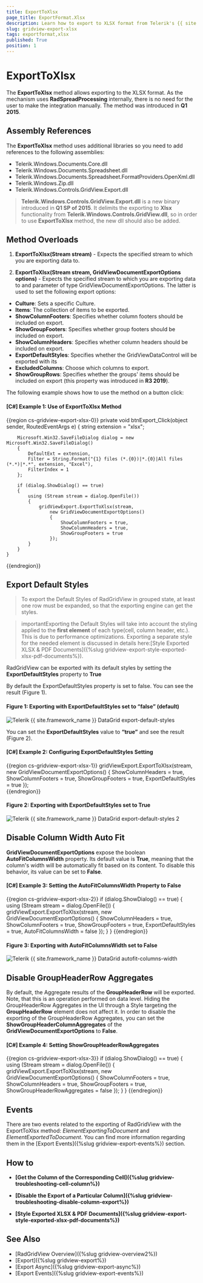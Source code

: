 ```yaml
---
title: ExportToXlsx
page_title: ExportFormat.Xlsx
description: Learn how to export to XLSX format from Telerik's {{ site.framework_name }} DataGrid by using the ExportToXlsx method without any need for the user to make the integration manually.
slug: gridview-export-xlsx
tags: exportformat,xlsx
published: True
position: 1
---
```


# ExportToXlsx

The __ExportToXlsx__ method allows exporting to the XLSX format. As the mechanism uses **RadSpreadProcessing** internally, there is no need for the user to make the integration manually. The method was introduced in __Q1 2015__.

## Assembly References

The __ExportToXlsx__ method uses additional libraries so you need to add references to the following assemblies:

* Telerik.Windows.Documents.Core.dll
* Telerik.Windows.Documents.Spreadsheet.dll 
* Telerik.Windows.Documents.Spreadsheet.FormatProviders.OpenXml.dll
* Telerik.Windows.Zip.dll
* Telerik.Windows.Controls.GridView.Export.dll

>  __Telerik.Windows.Controls.GridView.Export.dll__ is a new binary introduced in __Q1 SP of 2015__. It delimits the exporting to __Xlsx__ functionality from __Telerik.Windows.Controls.GridView.dll__, so in order to use __ExportToXlsx__ method, the new dll should also be added.

## Method Overloads

1. __ExportToXlsx(Stream stream)__ - Expects the specified stream to which you are exporting data to.

2. __ExportToXlsx(Stream stream, GridViewDocumentExportOptions options)__ - Expects the specified stream to which you are exporting data to and parameter of type GridViewDocumentExportOptions. The latter is used to set the following export options:

- **Culture**: Sets a specific Culture.
- **Items**: The collection of items to be exported.
- **ShowColumnFooters**: Specifies whether column footers should be included on export.
- **ShowGroupFooters**: Specifies whether group footers should be included on export.
- **ShowColumnHeaders**: Specifies whether column headers should be included on export.
- **ExportDefaultStyles**: Specifies whether the GridViewDataControl will be exported with its  
- **ExcludedColumns**: Choose which columns to export.
- **ShowGroupRows**: Specifies whether the groups' items should be included on export (this property was introduced in **R3 2019**).

The following example shows how to use the method on a button click:

#### __[C#] Example 1: Use of ExportToXlsx Method__
{{region cs-gridview-export-xlsx-0}}
	private void btnExport_Click(object sender, RoutedEventArgs e)
	{
	    string extension = "xlsx";
	
	    Microsoft.Win32.SaveFileDialog dialog = new Microsoft.Win32.SaveFileDialog()
	    {
	        DefaultExt = extension,
	        Filter = String.Format("{1} files (*.{0})|*.{0}|All files (*.*)|*.*", extension, "Excel"),
	        FilterIndex = 1
	    };
	
	    if (dialog.ShowDialog() == true)
	    {
	        using (Stream stream = dialog.OpenFile())
	        {
	            gridViewExport.ExportToXlsx(stream,
	                new GridViewDocumentExportOptions()
	                {
	                    ShowColumnFooters = true,
	                    ShowColumnHeaders = true,
	                    ShowGroupFooters = true
	                });
	        }
	    }
	}
{{endregion}}

## Export Default Styles

>To export the Default Styles of RadGridView in grouped state, at least one row must be expanded, so that the exporting engine can get the styles.

>importantExporting the Default Styles will take into account the styling applied to the __first element__ of each type(cell, column header, etc.). This is due to performance optimizations. Exporting a separate style for the needed element is discussed in details here:[Style Exported XLSX & PDF Documents]({%slug gridview-export-style-exported-xlsx-pdf-documents%}).

RadGridView can be exported with its default styles by setting the __ExportDefaultStyles__ property to __True__

By default the ExportDefaultStyles property is set to false. You can see the result (Figure 1).

#### __Figure 1: Exporting with ExportDefaultStyles set to “false” (default)__
![Telerik {{ site.framework_name }} DataGrid export-default-styles](../images/exportdefaultstyles.png)

You can set the __ExportDefaultStyles__ value to __“true”__ and see the result (Figure 2).

#### __[C#] Example 2: Configuring ExportDefaultStyles Setting__
{{region cs-gridview-export-xlsx-1}}
	gridViewExport.ExportToXlsx(stream,
	    new GridViewDocumentExportOptions()
			{
			    ShowColumnHeaders = true,
			    ShowColumnFooters = true,
			    ShowGroupFooters = true,
			    ExportDefaultStyles = true
			});   
{{endregion}}

#### __Figure 2: Exporting with ExportDefaultStyles set to True__
![Telerik {{ site.framework_name }} DataGrid export-default-styles 2](../images/exportdefaultstyles2.png)

## Disable Column Width Auto Fit

__GridViewDocumentExportOptions__ expose the boolean __AutoFitColumnsWidth__ property. Its default value is __True__, meaning that the column's width will be automatically fit based on its content. To disable this behavior, its value can be set to __False__.

#### __[C#] Example 3: Setting the AutoFitColumnsWidth Property to False__
{{region cs-gridview-export-xlsx-2}}
	if (dialog.ShowDialog() == true)
	{
	    using (Stream stream = dialog.OpenFile())
	    {
	        gridViewExport.ExportToXlsx(stream,
	            new GridViewDocumentExportOptions()
	            {
	                ShowColumnHeaders = true,
	                ShowColumnFooters = true,
	                ShowGroupFooters = true,
	                ExportDefaultStyles = true,
	                AutoFitColumnsWidth = false
	            });
	    }
	}
{{endregion}}
	
#### __Figure 3: Exporting with AutoFitColumnsWidth set to False__
![Telerik {{ site.framework_name }} DataGrid autofit-columns-width](../images/autofitcolumnswidth.png)

## Disable GroupHeaderRow Aggregates

By default, the Aggregate results of the __GroupHeaderRow__ will be exported. Note, that this is an operation performed on data level. Hiding the GroupHeaderRow Aggregates in the UI through a Style targeting the __GroupHeaderRow__ element does not affect it. In order to disable the exporting of the GroupHeaderRow Aggregates, you can set the __ShowGroupHeaderColumnAggregates__ of the __GridViewDocumentExportOptions__ to __False__.


#### __[C#] Example 4: Setting ShowGroupHeaderRowAggregates__

{{region cs-gridview-export-xlsx-3}}
	if (dialog.ShowDialog() == true)
            {
                using (Stream stream = dialog.OpenFile())
                {
                    gridViewExport.ExportToXlsx(stream,
                        new GridViewDocumentExportOptions()
                        {
                            ShowColumnFooters = true,
                            ShowColumnHeaders = true,
                            ShowGroupFooters = true,
                            ShowGroupHeaderRowAggregates = false
                        });
                }
            }
{{endregion}}

## Events

There are two events related to the exporting of RadGridView with the ExportToXlsx method: *ElementExportingToDocument* and *ElementExportedToDocument*. You can find more information regarding them in the [Export Events]({%slug gridview-export-events%}) section.

## How to

* __[Get the Column of the Corresponding Cell]({%slug gridview-troubleshooting-cell-column%})__

* __[Disable the Export of a Particular Column]({%slug gridview-troubleshooting-disable-column-export%})__

* **[Style Exported XLSX & PDF Documents]({%slug gridview-export-style-exported-xlsx-pdf-documents%})**

## See Also
 * [RadGridView Overview]({%slug gridview-overview2%})
 * [Export]({%slug gridview-export%})
 * [Export Async]({%slug gridview-export-async%})
 * [Export Events]({%slug gridview-export-events%})
